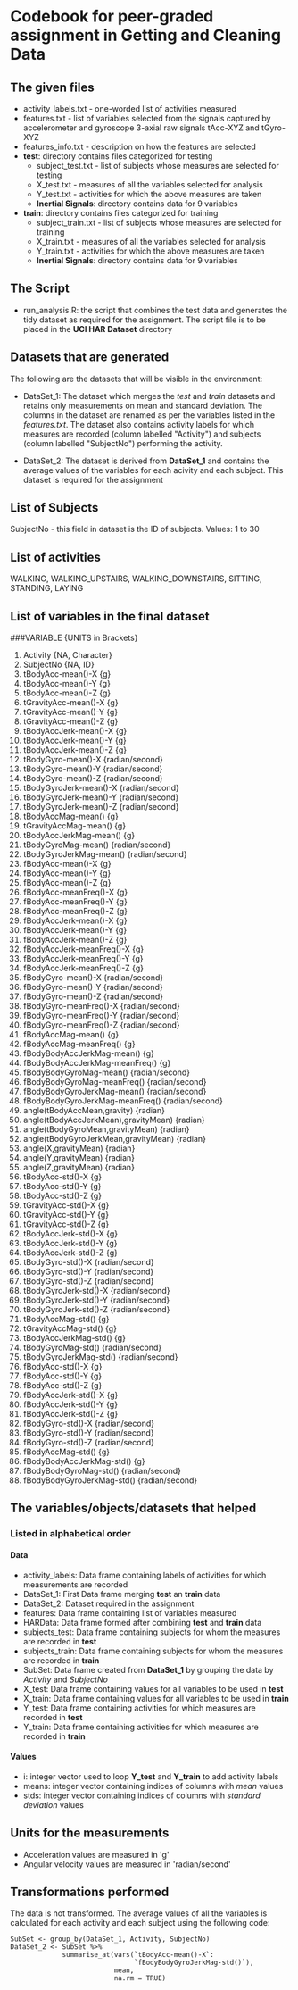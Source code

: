 # Codebook for peer-graded assignment in **Getting and Cleaning Data**


## The given files
- activity_labels.txt - one-worded list of activities measured
- features.txt - list of variables selected from the signals captured by accelerometer and gyroscope 3-axial raw signals tAcc-XYZ and tGyro-XYZ
- features_info.txt - description on how the features are selected
- **test**: directory contains files categorized for testing
  - subject_test.txt - list of subjects whose measures are selected for testing 
  - X_test.txt - measures of all the variables selected for analysis
  - Y_test.txt - activities for which the above measures are taken
  - **Inertial Signals**: directory contains data for 9 variables
- **train**: directory contains files categorized for training
  - subject_train.txt - list of subjects whose measures are selected for training 
  - X_train.txt - measures of all the variables selected for analysis
  - Y_train.txt - activities for which the above measures are taken
  - **Inertial Signals**: directory contains data for 9 variables


## The Script
- run_analysis.R: the script that combines the test data and generates the tidy dataset as required for the assignment. The script file is to be placed in the **UCI HAR Dataset** directory


## Datasets that are generated
The following are the datasets that will be visible in the environment:

- DataSet_1: The dataset which merges the *test* and *train* datasets and retains only measurements on mean and standard deviation. The columns in the dataset are renamed as per the variables listed in the *features.txt*. The dataset also contains activity labels for which measures are recorded (column labelled "Activity") and subjects (column labelled "SubjectNo") performing the activity.

- DataSet_2: The dataset is derived from **DataSet_1** and contains the average values of the variables for each acivity and each subject. This dataset is required for the assignment

## List of Subjects 
SubjectNo - this field in dataset is the ID of subjects. Values: 1 to 30

## List of activities 
WALKING, WALKING_UPSTAIRS, WALKING_DOWNSTAIRS, SITTING, STANDING, LAYING

## List of variables in the final dataset

###VARIABLE {UNITS in Brackets}
1. Activity {NA, Character}        
2. SubjectNo {NA, ID}
3. tBodyAcc-mean()-X {g}
4. tBodyAcc-mean()-Y {g}
5. tBodyAcc-mean()-Z {g}                   
6. tGravityAcc-mean()-X {g}                
7. tGravityAcc-mean()-Y {g}                
8. tGravityAcc-mean()-Z {g}
9. tBodyAccJerk-mean()-X {g}
10. tBodyAccJerk-mean()-Y {g}              
11. tBodyAccJerk-mean()-Z {g}
12. tBodyGyro-mean()-X {radian/second}                 
13. tBodyGyro-mean()-Y {radian/second}                  
14. tBodyGyro-mean()-Z {radian/second}                 
15. tBodyGyroJerk-mean()-X {radian/second}
16. tBodyGyroJerk-mean()-Y {radian/second}             
17. tBodyGyroJerk-mean()-Z {radian/second}              
18. tBodyAccMag-mean() {g}                 
19. tGravityAccMag-mean() {g}
20. tBodyAccJerkMag-mean() {g}             
21. tBodyGyroMag-mean() {radian/second}
22. tBodyGyroJerkMag-mean() {radian/second}
23. fBodyAcc-mean()-X {g}
24. fBodyAcc-mean()-Y {g}                  
25. fBodyAcc-mean()-Z {g}
26. fBodyAcc-meanFreq()-X {g}               
27. fBodyAcc-meanFreq()-Y {g}
28. fBodyAcc-meanFreq()-Z {g}              
29. fBodyAccJerk-mean()-X {g}               
30. fBodyAccJerk-mean()-Y {g}              
31. fBodyAccJerk-mean()-Z {g}
32. fBodyAccJerk-meanFreq()-X {g}          
33. fBodyAccJerk-meanFreq()-Y {g}
34. fBodyAccJerk-meanFreq()-Z {g}          
35. fBodyGyro-mean()-X {radian/second}
36. fBodyGyro-mean()-Y {radian/second}                 
37. fBodyGyro-mean()-Z {radian/second}
38. fBodyGyro-meanFreq()-X {radian/second}              
39. fBodyGyro-meanFreq()-Y {radian/second}
40. fBodyGyro-meanFreq()-Z {radian/second}             
41. fBodyAccMag-mean() {g}
42. fBodyAccMag-meanFreq() {g}              
43. fBodyBodyAccJerkMag-mean() {g}
44. fBodyBodyAccJerkMag-meanFreq() {g}      
45. fBodyBodyGyroMag-mean() {radian/second}
46. fBodyBodyGyroMag-meanFreq() {radian/second}        
47. fBodyBodyGyroJerkMag-mean() {radian/second}
48. fBodyBodyGyroJerkMag-meanFreq() {radian/second}     
49. angle(tBodyAccMean,gravity) {radian}         
50. angle(tBodyAccJerkMean),gravityMean) {radian}
51. angle(tBodyGyroMean,gravityMean) {radian}
52. angle(tBodyGyroJerkMean,gravityMean) {radian}
53. angle(X,gravityMean) {radian}
54. angle(Y,gravityMean) {radian}             
55. angle(Z,gravityMean) {radian}
56. tBodyAcc-std()-X {g}                   
57. tBodyAcc-std()-Y {g}
58. tBodyAcc-std()-Z {g}                   
59. tGravityAcc-std()-X {g}
60. tGravityAcc-std()-Y {g}                
61. tGravityAcc-std()-Z {g}
62. tBodyAccJerk-std()-X {g}              
63. tBodyAccJerk-std()-Y {g}
64. tBodyAccJerk-std()-Z {g}               
65. tBodyGyro-std()-X {radian/second}                   
66. tBodyGyro-std()-Y {radian/second}                 
67. tBodyGyro-std()-Z {radian/second}
68. tBodyGyroJerk-std()-X {radian/second}              
69. tBodyGyroJerk-std()-Y {radian/second}
70. tBodyGyroJerk-std()-Z {radian/second}              
71. tBodyAccMag-std() {g}
72. tGravityAccMag-std() {g}                
73. tBodyAccJerkMag-std() {g}
74. tBodyGyroMag-std() {radian/second}                 
75. tBodyGyroJerkMag-std() {radian/second}
76. fBodyAcc-std()-X {g}                    
77. fBodyAcc-std()-Y {g}
78. fBodyAcc-std()-Z {g}                   
79. fBodyAccJerk-std()-X {g}
80. fBodyAccJerk-std()-Y {g}               
81. fBodyAccJerk-std()-Z {g}
82. fBodyGyro-std()-X {radian/second}                  
83. fBodyGyro-std()-Y {radian/second}
84. fBodyGyro-std()-Z {radian/second}                  
85. fBodyAccMag-std() {g}
86. fBodyBodyAccJerkMag-std() {g}          
87. fBodyBodyGyroMag-std() {radian/second}
88. fBodyBodyGyroJerkMag-std() {radian/second}

## The variables/objects/datasets that helped

### Listed in alphabetical order
#### Data
- activity_labels: Data frame containing labels of activities for which measurements are recorded
- DataSet_1: First Data frame merging **test** an **train** data
- DataSet_2: Dataset required in the assignment
- features: Data frame containing list of variables measured 
- HARData: Data frame formed after combining **test** and **train** data
- subjects_test: Data frame containing subjects for whom the measures are recorded in **test**
- subjects_train: Data frame containing subjects for whom the measures are recorded in **train**
- SubSet: Data frame created from **DataSet_1** by grouping the data by *Activity* and *SubjectNo*
- X_test: Data frame containing values for all variables to be used in **test**
- X_train: Data frame containing values for all variables to be used in **train**
- Y_test: Data frame containing activities for which measures are recorded in **test**
- Y_train: Data frame containing activities for which measures are recorded in **train**

#### Values
- i: integer vector used to loop **Y_test** and **Y_train** to add activity labels 
- means: integer vector containing indices of columns with *mean* values
- stds: integer vector containing indices of columns with *standard deviation* values

## Units for the measurements
- Acceleration values are measured in 'g'
- Angular velocity values are measured in 'radian/second'

## Transformations performed
The data is not transformed. The average values of all the variables is calculated for each activity and each subject using the following code:

    SubSet <- group_by(DataSet_1, Activity, SubjectNo)
    DataSet_2 <- SubSet %>% 
                 summarise_at(vars(`tBodyAcc-mean()-X`:
                                   `fBodyBodyGyroJerkMag-std()`), 
                              mean, 
                              na.rm = TRUE)
